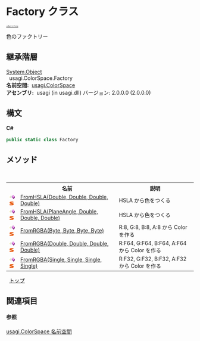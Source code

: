 # Factory クラス

<div style="font-size:30%"><a href="https://github.com/usagi/usagi.cs/blob/master/docs/Home.md">≪Back to Home</a></div> 

色のファクトリー


## 継承階層
<a href="http://msdn2.microsoft.com/ja-jp/library/e5kfa45b" target="_blank">System.Object</a><br />&nbsp;&nbsp;usagi.ColorSpace.Factory<br /><strong>名前空間:</strong>
&nbsp;<a href="N_usagi_ColorSpace.md">usagi.ColorSpace</a><br /><strong>アセンブリ:</strong>
&nbsp;usagi (in usagi.dll) バージョン: 2.0.0.0 (2.0.0.0)

## 構文

**C#**<br />
``` C#
public static class Factory
```


## メソッド
&nbsp;<table><tr><th></th><th>名前</th><th>説明</th></tr><tr><td>![Public メソッド](media/pubmethod.gif "Public メソッド")![静的メンバー](media/static.gif "静的メンバー")</td><td><a href="M_usagi_ColorSpace_Factory_FromHSLA.md">FromHSLA(Double, Double, Double, Double)</a></td><td>
HSLA から色をつくる</td></tr><tr><td>![Public メソッド](media/pubmethod.gif "Public メソッド")![静的メンバー](media/static.gif "静的メンバー")</td><td><a href="M_usagi_ColorSpace_Factory_FromHSLA_1.md">FromHSLA(PlaneAngle, Double, Double, Double)</a></td><td>
HSLA から色をつくる</td></tr><tr><td>![Public メソッド](media/pubmethod.gif "Public メソッド")![静的メンバー](media/static.gif "静的メンバー")</td><td><a href="M_usagi_ColorSpace_Factory_FromRGBA.md">FromRGBA(Byte, Byte, Byte, Byte)</a></td><td>
R:8, G:8, B:8, A:8 から Color を作る</td></tr><tr><td>![Public メソッド](media/pubmethod.gif "Public メソッド")![静的メンバー](media/static.gif "静的メンバー")</td><td><a href="M_usagi_ColorSpace_Factory_FromRGBA_1.md">FromRGBA(Double, Double, Double, Double)</a></td><td>
R:F64, G:F64, B:F64, A:F64 から Color を作る</td></tr><tr><td>![Public メソッド](media/pubmethod.gif "Public メソッド")![静的メンバー](media/static.gif "静的メンバー")</td><td><a href="M_usagi_ColorSpace_Factory_FromRGBA_2.md">FromRGBA(Single, Single, Single, Single)</a></td><td>
R:F32, G:F32, B:F32, A:F32 から Color を作る</td></tr></table>&nbsp;
<a href="#factory-クラス">トップ</a>

## 関連項目


#### 参照
<a href="N_usagi_ColorSpace.md">usagi.ColorSpace 名前空間</a><br />